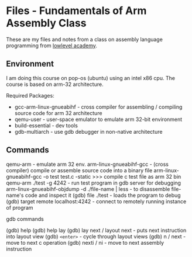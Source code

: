 # Files - Fundamentals of Arm Assembly Class

These are my files and notes from a class on assembly language programming from [lowlevel academy](lowlevel.academy).

## Environment

I am doing this course on pop-os (ubuntu) using an intel x86 cpu.  The course is based on arm-32 architecture.

Required Packages:

- gcc-arm-linux-gnueabihf - cross compiler for assembling / compiling source code for arm 32 architecture
- qemu-user - user-space emulator to emulate arm 32-bit environment
- build-essential - dev tools
- gdb-multiarch - use gdb debugger in non-native architecture

## Commands

qemu-arm - emulate arm 32 env.
arm-linux-gnueabihf-gcc - (cross compiler) compile or assemble source code into a binary file
arm-linux-gnueabihf-gcc -o test test.c -static >>> compile c test file as arm 32 bin
qemu-arm ./test -g 4242 - run test program in gdb server for debugging
arm-linux-gnueabihf-objdump -d ./file-name | less - to disassemble file-name's code and inspect it
(gdb) file ./test - loads the program to debug
(gdb) target remote localhost:4242 - connect to remotely running instance of program

gdb commands

(gdb) help
(gdb) help lay
(gdb) lay next / layout next - puts next instruction into layout view
(gdb) `<enter>` - cycle through layout views
(gdb) n / next - move to next c operation
(gdb) nexti / ni - move to next assembly instruction


